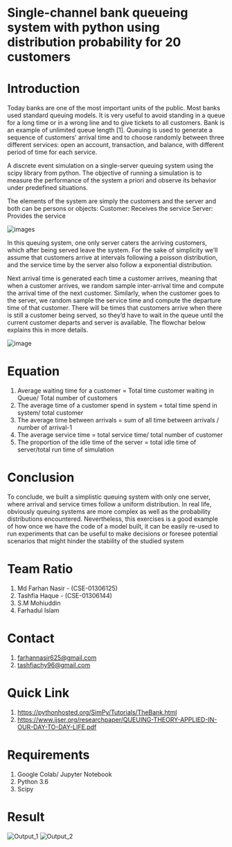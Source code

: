 # Single-channel bank queueing system with python using distribution probability for 20 customers

# Introduction
Today banks are one of the most important units of the public. Most banks used standard
queuing models. It is very useful to avoid standing in a queue for a long time or in a wrong line
and to give tickets to all customers. Bank is an example of unlimited queue length [1].
Queuing is used to generate a sequence of customers' arrival time and to choose randomly
between three different services: open an account, transaction, and balance, with different period
of time for each service.

 A discrete event simulation on a single-server queuing system using the scipy library from python. The objective of running a simulation is to measure the performance of the system a priori and observe its behavior under predefined situations.
 
The elements of the system are simply the customers and the server and both can be persons or objects:
Customer: Receives the service
Server: Provides the service

![images](https://user-images.githubusercontent.com/41537584/112215261-5f57f300-8c4a-11eb-9488-c25180880d7d.png)

In this queuing system, one only server caters the arriving customers, which after being served leave the system. For the sake of simplicity we’ll assume that customers arrive at intervals following a poisson distribution, and the service time by the server also follow a exponential distribution.

Next arrival time is generated each time a customer arrives, meaning that when a customer arrives, we random sample inter-arrival time and compute the arrival time of the next customer. Similarly, when the customer goes to the server, we random sample the service time and compute the departure time of that customer. There will be times that customers arrive when there is still a customer being served, so they’d have to wait in the queue until the current customer departs and server is available. The flowchar below explains this in more details.

![image](https://user-images.githubusercontent.com/41537584/112214037-ee640b80-8c48-11eb-8550-c7f35a47ca8c.png)

# Equation
1. Average waiting time for a customer = Total time customer waiting in Queue/ Total number of customers						
2. The average time of a customer spend in system = total time spend in system/ total customer	
3. The average time between arrivals = sum of all time between arrivals / number of arrival-1				
4.  The average service time = total service time/ total number of customer									
5. The proportion of the idle time of the server = total idle time of server/total run time of simulation										

# Conclusion
To conclude, we built a simplistic queuing system with only one server, where arrival and service times follow a uniform distribution. In real life, obviously queuing systems are more complex as well as the probability distributions encountered. Nevertheless, this exercises is a good example of how once we have the code of a model built, it can be easily re-used to run experiments that can be useful to make decisions or foresee potential scenarios that might hinder the stability of the studied system

# Team Ratio
1. Md Farhan Nasir - (CSE-01306125)
2. Tashfia Haque - (CSE-01306144)
3. S.M Mohiuddin
4. Farhadul Islam

# Contact
1. farhannasir625@gmail.com
2. tashfiachy96@gmail.com

# Quick Link
1. https://pythonhosted.org/SimPy/Tutorials/TheBank.html
2. https://www.ijser.org/researchpaper/QUEUING-THEORY-APPLIED-IN-OUR-DAY-TO-DAY-LIFE.pdf

# Requirements
1. Google Colab/ Jupyter Notebook
2. Python 3.6
3. Scipy

# Result
![Output_1](https://user-images.githubusercontent.com/41537584/112215889-18b6c880-8c4b-11eb-909c-5340c82c95eb.png)
![Output_2](https://user-images.githubusercontent.com/41537584/112215918-20766d00-8c4b-11eb-8a24-124eaa2b940e.png)

